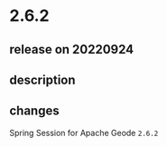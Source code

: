 # 2.6.2

## release on 20220924

## description

## changes

Spring Session for Apache Geode <code>2.6.2</code>

